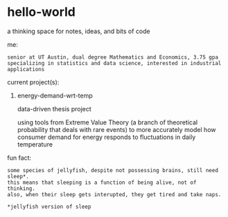 # hello-world
a thinking space for notes, ideas, and bits of code

me:
  
    senior at UT Austin, dual degree Mathematics and Economics, 3.75 gpa
    specializing in statistics and data science, interested in industrial applications
  
current project(s):

   1) energy-demand-wrt-temp
   
      data-driven thesis project
      
      using tools from Extreme Value Theory (a branch of theoretical probability that deals with rare events) to more accurately model how consumer demand for energy responds to fluctuations in daily temperature
      
fun fact:

    some species of jellyfish, despite not possessing brains, still need sleep*. 
    this means that sleeping is a function of being alive, not of thinking. 
    also, when their sleep gets interupted, they get tired and take naps. 
    
    *jellyfish version of sleep
     
